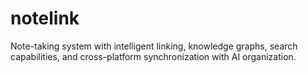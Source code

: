 # notelink

Note-taking system with intelligent linking, knowledge graphs, search capabilities, and cross-platform synchronization with AI organization.

